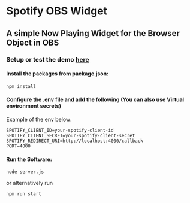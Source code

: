 # Spotify OBS Widget 
## A simple Now Playing Widget for the Browser Object in OBS

### Setup or test the demo [here](https://spotifyobswidget.onrender.com)


#### Install the packages from package.json:
```
npm install
```

#### Configure the .env file and add the following (You can also use Virtual environment secrets)
Example of the env below:
```
SPOTIFY_CLIENT_ID=your-spotify-client-id
SPOTIFY_CLIENT_SECRET=your-spotify-client-secret
SPOTIFY_REDIRECT_URI=http://localhost:4000/callback
PORT=4000
```

#### Run the Software:
```
node server.js
```
or alternatively run
```
npm run start
```


